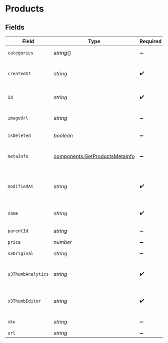 # Products


## Fields

| Field                                                                            | Type                                                                             | Required                                                                         | Description                                                                      | Example                                                                          |
| -------------------------------------------------------------------------------- | -------------------------------------------------------------------------------- | -------------------------------------------------------------------------------- | -------------------------------------------------------------------------------- | -------------------------------------------------------------------------------- |
| `categories`                                                                     | *string*[]                                                                       | :heavy_minus_sign:                                                               | Category ID-s of the product                                                     |                                                                                  |
| `createdAt`                                                                      | *string*                                                                         | :heavy_check_mark:                                                               | Creation UTC date-time of the product (YYYY-MM-DDTHH:mm:ss.SSSZ)                 | 2017-05-12T12:30:00Z                                                             |
| `id`                                                                             | *string*                                                                         | :heavy_check_mark:                                                               | Product ID for which you requested the details                                   | P11                                                                              |
| `imageUrl`                                                                       | *string*                                                                         | :heavy_minus_sign:                                                               | Absolute URL to the cover image of the product                                   | http://mydomain.com/product-absoulte-url/img.jpeg                                |
| `isDeleted`                                                                      | *boolean*                                                                        | :heavy_minus_sign:                                                               | product deleted from the shop's database                                         | true                                                                             |
| `metaInfo`                                                                       | [components.GetProductsMetaInfo](../../models/components/getproductsmetainfo.md) | :heavy_minus_sign:                                                               | Meta data of product such as description, vendor, producer, stock level, etc.    |                                                                                  |
| `modifiedAt`                                                                     | *string*                                                                         | :heavy_check_mark:                                                               | Last modification UTC date-time of the product (YYYY-MM-DDTHH:mm:ss.SSSZ)        | 2017-05-12T12:30:00Z                                                             |
| `name`                                                                           | *string*                                                                         | :heavy_check_mark:                                                               | Name of the product for which you requested the details                          | Iphone 11                                                                        |
| `parentId`                                                                       | *string*                                                                         | :heavy_minus_sign:                                                               | Parent product id of the product                                                 |                                                                                  |
| `price`                                                                          | *number*                                                                         | :heavy_minus_sign:                                                               | Price of the product                                                             |                                                                                  |
| `s3Original`                                                                     | *string*                                                                         | :heavy_minus_sign:                                                               | S3 url of original image                                                         |                                                                                  |
| `s3ThumbAnalytics`                                                               | *string*                                                                         | :heavy_check_mark:                                                               | S3 thumbnail url of original image in 120x120 dimension for analytics section    |                                                                                  |
| `s3ThumbEditor`                                                                  | *string*                                                                         | :heavy_check_mark:                                                               | S3 thumbnail url of original image in 600x400 dimension for editor section       |                                                                                  |
| `sku`                                                                            | *string*                                                                         | :heavy_minus_sign:                                                               | Product identifier from the shop                                                 |                                                                                  |
| `url`                                                                            | *string*                                                                         | :heavy_minus_sign:                                                               | URL to the product                                                               | http://mydomain.com/product/electronics/product1                                 |